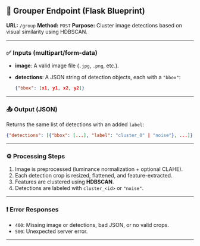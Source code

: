## 📌 Grouper Endpoint (Flask Blueprint)

**URL:** `/group`
**Method:** `POST`
**Purpose:** Cluster image detections based on visual similarity using HDBSCAN.

---

### ✅ Inputs (multipart/form-data)

* **image**: A valid image file (`.jpg`, `.png`, etc.).
* **detections**: A JSON string of detection objects, each with a `"bbox"`:

  ```json
  {"bbox": [x1, y1, x2, y2]}
  ```

---

### 📤 Output (JSON)

Returns the same list of detections with an added `label`:

```json
{"detections": [{"bbox": [...], "label": "cluster_0" | "noise"}, ...]}
```

---

### ⚙️ Processing Steps

1. Image is preprocessed (luminance normalization + optional CLAHE).
2. Each detection crop is resized, flattened, and feature-extracted.
3. Features are clustered using **HDBSCAN**.
4. Detections are labeled with `cluster_<id>` or `"noise"`.

---

### ❗ Error Responses

* `400`: Missing image or detections, bad JSON, or no valid crops.
* `500`: Unexpected server error.

--- 